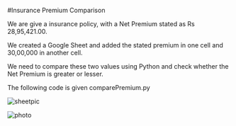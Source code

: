 #Insurance Premium Comparison

We are give a insurance policy, with a Net Premium stated as Rs 28,95,421.00.

We created a Google Sheet and added the stated premium in one cell and 30,00,000 in another cell.

We need to compare these two values using Python and check whether the Net Premium is greater or lesser.

The following code is given comparePremium.py

![sheetpic](https://github.com/SohamNandy04/ClapGrow_Assignment/assets/100869141/91befff2-2fd0-4bc7-8ec5-a6f85095ac1e)

![photo](https://github.com/SohamNandy04/ClapGrow_Assignment/assets/100869141/dac037ab-6a7e-4b8f-9038-c1892d7662af)
